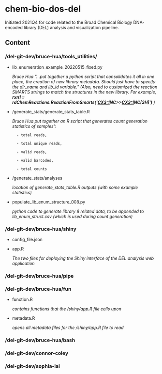 # chem-bio-dos-del
Initiated 2021Q4 for code related to the Broad Chemical Biology DNA-encoded library (DEL) analysis and visualization pipeline.

## Content
### /del-git-dev/bruce-hua/tools_utilities/
- lib_enumeration_example_20220515_fixed.py
 
     *Bruce Hua "...put together a python script that consolidates it all in one place, the creation of new library metadata. Should just have to specify the dir_name and lib_id variable." (Also, need to customized the reaction SMARTS strings to match the structures in the new library. For example, **rxn1 = rdChemReactions.ReactionFromSmarts('[CX3:1](=[OX1])NC>>[CX3:1](=[OX1])NC[3H]')** )*
     
- /generate_stats/generate_stats_table.R

     *Bruce Hua put together an R script that generates count generation statistics of samples':*
     
        - total reads,
        
        - total unique reads,
        
        - valid reads,
        
        - valid barcodes,

        - total counts

- /generate_stats/analyses

     *location of generate_stats_table.R outputs (with some example statistics)*
     
- populate_lib_enum_structure_008.py

     *python code to generate library 8 related data, to be appended to lib_enum_struct.csv (which is used during count generation)*

### /del-git-dev/bruce-hua/shiny
- config_file.json
- app.R
 
    *The two files for deploying the Shiny interface of the DEL analysis web application*
### /del-git-dev/bruce-hua/pipe
### /del-git-dev/bruce-hua/fun
- function.R 

    *contains functions that the /shiny/app.R file calls upon*

- metadata.R 

    *opens all metadata files for the /shiny/app.R file to read*

### /del-git-dev/bruce-hua/bash
### /del-git-dev/connor-coley
### /del-git-dev/sophia-lai

